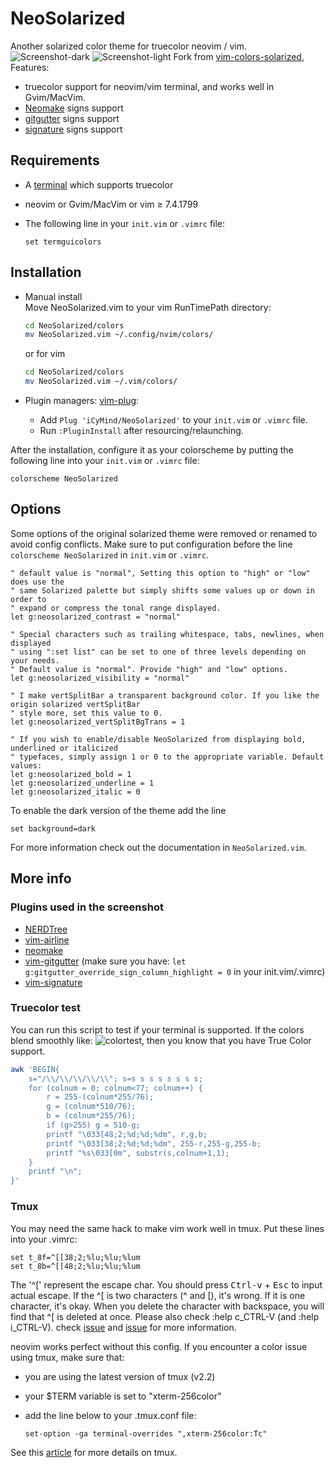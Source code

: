 # NeoSolarized
Another solarized color theme for truecolor neovim / vim.
![Screenshot-dark](http://ww3.sinaimg.cn/large/5d4db8f9gw1f88o0e8r6mj21kw11hqcx.jpg)
![Screenshot-light](http://ww3.sinaimg.cn/large/5d4db8f9gw1f8bkj8fnghj21kw11n7et.jpg)
Fork from [vim-colors-solarized](https://github.com/altercation/vim-colors-solarized), Features:
- truecolor support for neovim/vim terminal, and works well in Gvim/MacVim.
- [Neomake](https://github.com/neomake/neomake) signs support
- [gitgutter](https://github.com/airblade/vim-gitgutter) signs support
- [signature](https://github.com/kshenoy/vim-signature) signs support

## Requirements
- A [terminal](https://gist.github.com/XVilka/8346728) which supports truecolor
- neovim or Gvim/MacVim or vim ≥ 7.4.1799
- The following line in your `init.vim` or `.vimrc` file:

    ```vim
    set termguicolors
    ```

## Installation
- Manual install  
Move NeoSolarized.vim to your vim RunTimePath directory:

    ```bash
    cd NeoSolarized/colors
    mv NeoSolarized.vim ~/.config/nvim/colors/
    ```
    or for vim
    ```bash
    cd NeoSolarized/colors
    mv NeoSolarized.vim ~/.vim/colors/
    ```
- Plugin managers: [vim-plug](https://github.com/junegunn/vim-plug):
    - Add `Plug 'iCyMind/NeoSolarized'` to your `init.vim` or `.vimrc` file.
    - Run `:PluginInstall` after resourcing/relaunching.

After the installation, configure it as your colorscheme by putting the following line into your `init.vim` or `.vimrc` file:
```vim
colorscheme NeoSolarized
```
## Options
Some options of the original solarized theme were removed or renamed to avoid config conflicts.
Make sure to put configuration before the line `colorscheme NeoSolarized` in `init.vim` or `.vimrc`.

```vim
" default value is "normal", Setting this option to "high" or "low" does use the 
" same Solarized palette but simply shifts some values up or down in order to 
" expand or compress the tonal range displayed.
let g:neosolarized_contrast = "normal"

" Special characters such as trailing whitespace, tabs, newlines, when displayed 
" using ":set list" can be set to one of three levels depending on your needs. 
" Default value is "normal". Provide "high" and "low" options.
let g:neosolarized_visibility = "normal"

" I make vertSplitBar a transparent background color. If you like the origin solarized vertSplitBar
" style more, set this value to 0.
let g:neosolarized_vertSplitBgTrans = 1

" If you wish to enable/disable NeoSolarized from displaying bold, underlined or italicized 
" typefaces, simply assign 1 or 0 to the appropriate variable. Default values:  
let g:neosolarized_bold = 1
let g:neosolarized_underline = 1
let g:neosolarized_italic = 0
```


To enable the dark version of the theme add the line
```vim
set background=dark
```
For more information check out the documentation in `NeoSolarized.vim`.


## More info
### Plugins used in the screenshot

- [NERDTree](https://github.com/scrooloose/nerdtree)
- [vim-airline](https://github.com/vim-airline/vim-airline)
- [neomake](https://github.com/neomake/neomake)
- [vim-gitgutter](https://github.com/airblade/vim-gitgutter) (make sure you have: `let g:gitgutter_override_sign_column_highlight = 0` in your init.vim/.vimrc)
- [vim-signature](https://github.com/kshenoy/vim-signature)

### Truecolor test
You can run this script to test if your terminal is supported. If the colors blend smoothly like: ![colortest](http://ww3.sinaimg.cn/large/5d4db8f9gw1f8into8gvgj20hf00o0sv.jpg), then you know that you have True Color support.
```bash
awk 'BEGIN{
    s="/\\/\\/\\/\\/\\"; s=s s s s s s s s;
    for (colnum = 0; colnum<77; colnum++) {
        r = 255-(colnum*255/76);
        g = (colnum*510/76);
        b = (colnum*255/76);
        if (g>255) g = 510-g;
        printf "\033[48;2;%d;%d;%dm", r,g,b;
        printf "\033[38;2;%d;%d;%dm", 255-r,255-g,255-b;
        printf "%s\033[0m", substr(s,colnum+1,1);
    }
    printf "\n";
}'
```
### Tmux
You may need the same hack to make vim work well in tmux. Put these lines into your .vimrc:  
```vim
set t_8f=^[[38;2;%lu;%lu;%lum
set t_8b=^[[48;2;%lu;%lu;%lum
```
The '^[' represent the escape char. You should press <kbd>Ctrl-v</kbd> + <kbd>Esc</kbd> to input actual escape. If the ^[ is two characters (^ and [), it's wrong. If it is one character, it's okay. When you delete the character with backspace, you will find that ^[ is deleted at once. Please also check
:help c_CTRL-V (and :help i_CTRL-V).
check [issue](https://github.com/vim/vim/issues/993#issuecomment-241676971) and [issue](https://github.com/vim/vim/issues/981#issuecomment-242893385) for more information.


neovim works perfect without this config.  If you encounter a color issue using tmux, make sure that:  
- you are using the latest version of tmux (v2.2)
- your $TERM variable is set to "xterm-256color"
- add the line below to your .tmux.conf file:

    ```tmux
    set-option -ga terminal-overrides ",xterm-256color:Tc"
    ```

See this [article](https://deductivelabs.com/en/2016/03/using-true-color-vim-tmux/) for more details on tmux.
